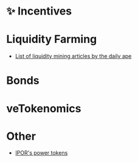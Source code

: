 # ✨ Incentives

# Liquidity Farming
- [List of liquidity mining articles by the daily ape](https://thedailyape.notion.site/Liquidity-Mining-dda44c64067d412e918932e1dfc3bbee)
# Bonds
# veTokenomics
# Other
- [IPOR's power tokens](https://blog.ipor.io/power-tokens-incentives-done-better-e9e88e38208b)